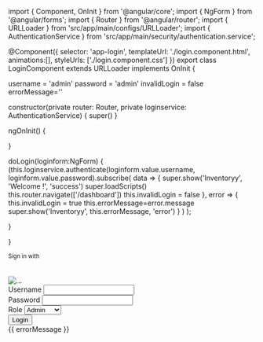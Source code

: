 import { Component, OnInit } from '@angular/core';
import { NgForm } from '@angular/forms';
import { Router } from '@angular/router';
import { URLLoader } from 'src/app/main/configs/URLLoader';
import { AuthenticationService } from 'src/app/main/security/authentication.service';

@Component({
  selector: 'app-login',
  templateUrl: './login.component.html',
  animations:[],
  styleUrls: ['./login.component.css']
})
export class LoginComponent extends URLLoader  implements OnInit {

  username = 'admin'
  password = 'admin'
  invalidLogin = false
  errorMessage=''

  constructor(private router: Router,
    private loginservice: AuthenticationService) {
      super()
     }
  
  ngOnInit() {
    
  }

  doLogin(loginform:NgForm) {
    (this.loginservice.authenticate(loginform.value.username, loginform.value.password).subscribe(
      data => {
        super.show('Inventoryy', 'Welcome !', 'success')
        super.loadScripts()
        this.router.navigate(['/dashboard']) 
        this.invalidLogin = false
      },
      error => {
        this.invalidLogin = true
        this.errorMessage=error.message
        super.show('Inventoryy', this.errorMessage, 'error')
      }
    )
    );

  }

}

<div class="container mt--8 pb-5">
    <div class="row justify-content-center">
      <div class="col-lg-5 col-md-7">
        <div class="card bg-secondary border-0 mb-0">
          <div class="card-header bg-transparent pb-5">
            <div class="text-muted text-center mt-2 mb-3">
              <small>Sign in with</small>
            </div>
            <br /><br />
            <div class="btn-wrapper text-center">
              <img
                src="assets/img/logo.png"
                style="max-height: 80px"
                class="navbar-brand-img"
                alt="..."
              />
            </div>
          </div>
          <div class="login-container">
            <form #loginForm="ngForm" (ngSubmit)="doLogin(loginForm)">
              <div class="form-group">
                <label for="username">Username</label>
                <input type="text" class="form-control" id="username" name="username" ngModel required>
              </div>
              <div class="form-group">
                <label for="password">Password</label>
                <input type="password" class="form-control" id="password" name="password" ngModel required>
              </div>
              <div class="form-group">
                <label for="role">Role</label>
                <select class="form-control" id="role" name="role" ngModel required>
                  <option value="admin">Admin</option>
                  <option value="manager">Manager</option>
                  <option value="staff">Staff</option>
                </select>
              </div>
              <div class="text-center">
                <button type="submit" class="btn btn-primary my-4">Login</button>
              </div>
              <div *ngIf="invalidLogin" class="alert alert-danger">
                {{ errorMessage }}
              </div>
            </form>
          </div>
        </div>
      </div>
    </div>
  </div>
